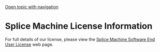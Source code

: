 [Open topic with navigation](../../index.html#Shared/Notes/LicenseInfo.html)

Splice Machine License Information
==================================

For full details of our license, please view the [Splice Machine Software End User License](https://www.splicemachine.com/company/end-user-license-agreement/) web page.

 


